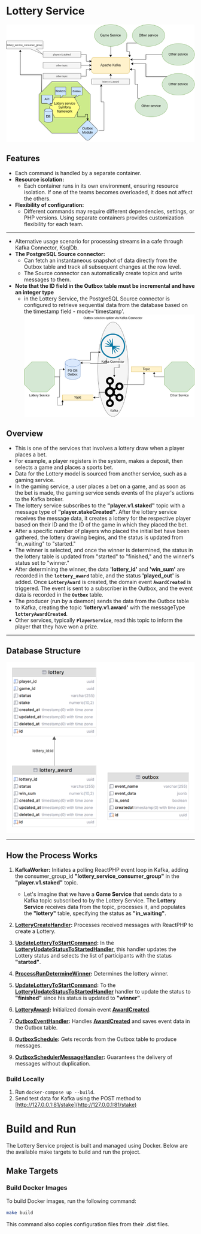 # Lottery Service

![dia.png](public%2FReadmeImg%2Fdia.png)

## Features

- Each command is handled by a separate container.
- **Resource isolation:**
    - Each container runs in its own environment, ensuring resource isolation. If one of the teams becomes overloaded, it does not affect the others.
- **Flexibility of configuration:**
    - Different commands may require different dependencies, settings, or PHP versions. Using separate containers provides customization flexibility for each team.

---

- Alternative usage scenario for processing streams in a cafe through Kafka Connector, KsqlDb. 
- **The PostgreSQL Source connector:**
    - Can fetch an instantaneous snapshot of data directly from the Outbox table and track all subsequent changes at the row level. 
    - The Source connector can automatically create topics and write messages to them. 
- **Note that the ID field in the Outbox table must be incremental and have an integer type** 
    - in the Lottery Service, the PostgreSQL Source connector is configured to retrieve sequential data from the database based on the timestamp field - mode='timestamp'.
![dia-connector.png](public%2FReadmeImg%2Fdia-connector.png)
## Overview

- This is one of the services that involves a lottery draw when a player places a bet.
- For example, a player registers in the system, makes a deposit, then selects a game and places a sports bet.
- Data for the Lottery model is sourced from another service, such as a gaming service.
- In the gaming service, a user places a bet on a game, and as soon as the bet is made, the gaming service sends events of the player's actions to the Kafka broker.
- The lottery service subscribes to the **"player.v1.staked"** topic with a message type of **"player.stakeCreated"**. After the lottery service receives the message data, it creates a lottery for the respective player based on their ID and the ID of the game in which they placed the bet.
- After a specific number of players who placed the initial bet have been gathered, the lottery drawing begins, and the status is updated from "in_waiting" to "started."
- The winner is selected, and once the winner is determined, the status in the lottery table is updated from "started" to "finished," and the winner's status set to "winner."
- After determining the winner, the data **'lottery_id'** and **'win_sum'** are recorded in the **`lottery_award`** table, and the status **'played_out'** is added. Once **`LotteryAward`** is created, the domain event **`AwardCreated`** is triggered. The event is sent to a subscriber in the Outbox, and the event data is recorded in the **`Outbox`** table.
- The producer (run by a daemon) sends the data from the Outbox table to Kafka, creating the topic **'lottery.v1.award'** with the messageType **`lotteryAwardCreated`**.
- Other services, typically **`PlayerService`**, read this topic to inform the player that they have won a prize.

---

## Database Structure

![Database Structure](public/ReadmeImg/db-gram.png)

---

## How the Process Works

1. **KafkaWorker:** Initiates a polling ReactPHP event loop in Kafka, adding the consumer_group_id **"lottery_service_consumer_group"** in the **"player.v1.staked"** topic.
    - Let's imagine that we have a **Game Service** that sends data to a Kafka topic subscribed to by the Lottery Service. The **Lottery Service** receives data from the topic, processes it, and populates the **"lottery"** table, specifying the status as **"in_waiting"**.

2. **[LotteryCreateHandler](src%2FLottery%2FApplication%2FUseCase%2FLotteryCreateHandler.php):** Processes received messages with ReactPHP to create a Lottery.

3. **[UpdateLotteryToStartCommand](src%2FLottery%2FApplication%2FCommand%2FUpdateLotteryToStartCommand.php):** In the **[LotteryUpdateStatusToStartedHandler](src%2FLottery%2FApplication%2FUseCase%2FLotteryUpdateStatusToStartedHandler.php)**, this handler updates the Lottery status and selects the list of participants with the status **"started"**.

4. **[ProcessRunDetermineWinner](src%2FLottery%2FApplication%2FConsole%2FCommand%2FProcessRunDetermineWinner.php):** Determines the lottery winner.

5. **[UpdateLotteryToStartCommand](src%2FLottery%2FApplication%2FCommand%2FUpdateLotteryToStartCommand.php):** To the **[LotteryUpdateStatusToStartedHandler](src%2FLottery%2FApplication%2FUseCase%2FLotteryUpdateStatusToStartedHandler.php)** handler to update the status to **"finished"** since his status is updated to **"winner"**.

6. **[LotteryAward](src%2FLottery%2FModel%2FLotteryAward.php):** Initialized domain event **[AwardCreated](src%2FLottery%2FModel%2FEvents%2FAwardCreated.php)**.

7. **[OutboxEventHandler](src%2FOutbox%2FApplication%2FUseCase%2FOutboxEventHandler.php):** Handles **[AwardCreated](src%2FLottery%2FModel%2FEvents%2FAwardCreated.php)** and saves event data in the Outbox table.

8. **[OutboxSchedule](src%2FOutbox%2FApplication%2FConsole%2FScheduler%2FOutboxSchedule.php):** Gets records from the Outbox table to produce messages.

9. **[OutboxSchedulerMessageHandler](src%2FOutbox%2FApplication%2FUseCase%2FOutboxSchedulerMessageHandler.php):** Guarantees the delivery of messages without duplication.

### Build Locally

1. Run `docker-compose up --build`.
2. Send test data for Kafka using the POST method to [http://127.0.0.1:81/stake](http://127.0.0.1:81/stake)

# Build and Run

The Lottery Service project is built and managed using Docker. Below are the available make targets to build and run the project.

## Make Targets

### Build Docker Images

To build Docker images, run the following command:

```bash
make build
```
This command also copies configuration files from their .dist files.
